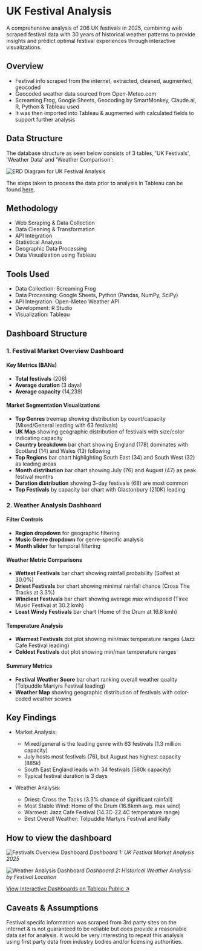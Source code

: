 # UK Festival Analysis
A comprehensive analysis of 206 UK festivals in 2025, combining web scraped festival data with 30 years of historical weather patterns to provide insights and predict optimal festival experiences through interactive visualizations.

## Overview

- Festival info scraped from the internet, extracted, cleaned, augmented, geocoded
- Geocoded weather data sourced from Open-Meteo.com
- Screaming Frog, Google Sheets, Geocoding by SmartMonkey, Claude.ai, R, Python & Tableau used
- It was then imported into Tableau & augmented with calculated fields to support further analysis

## Data Structure

The database structure as seen below consists of 3 tables, 'UK Festivals', 'Weather Data' and 'Weather Comparison':

![ERD Diagram for UK Festival Analysis](visualizations/ERD-diagram.png)

The steps taken to process the data prior to analysis in Tableau can be found [here](documentation/data-prep-summary.md).

## Methodology

- Web Scraping & Data Collection
- Data Cleaning & Transformation
- API Integration
- Statistical Analysis
- Geographic Data Processing
- Data Visualization using Tableau

## Tools Used

- Data Collection: Screaming Frog
- Data Processing: Google Sheets, Python (Pandas, NumPy, SciPy)
- API Integration: Open-Meteo Weather API
- Development: R Studio
- Visualization: Tableau

## Dashboard Structure

### 1. Festival Market Overview Dashboard

#### Key Metrics (BANs)

- **Total festivals** (206)
- **Average duration** (3 days)
- **Average capacity** (14,239)

#### Market Segmentation Visualizations

- **Top Genres** treemap showing distribution by count/capacity (Mixed/General leading with 63 festivals)
- **UK Map** showing geographic distribution of festivals with size/color indicating capacity
- **Country breakdown** bar chart showing England (178) dominates with Scotland (14) and Wales (13) following
- **Top Regions** bar chart highlighting South East (34) and South West (32) as leading areas
- **Month distribution** bar chart showing July (76) and August (47) as peak festival months
- **Duration distribution** showing 3-day festivals (68) are most common
- **Top Festivals** by capacity bar chart with Glastonbury (210K) leading

### 2. Weather Analysis Dashboard

#### Filter Controls

- **Region dropdown** for geographic filtering
- **Music Genre dropdown** for genre-specific analysis
- **Month slider** for temporal filtering

#### Weather Metric Comparisons

- **Wettest Festivals** bar chart showing rainfall probability (Solfest at 30.0%)
- **Driest Festivals** bar chart showing minimal rainfall chance (Cross The Tracks at 3.3%)
- **Windiest Festivals** bar chart showing average max windspeed (Tiree Music Festival at 30.2 kmh)
- **Least Windy Festivals** bar chart (Home of the Drum at 16.8 kmh)

#### Temperature Analysis

- **Warmest Festivals** dot plot showing min/max temperature ranges (Jazz Cafe Festival leading)
- **Coldest Festivals** dot plot showing min/max temperature ranges

#### Summary Metrics

- **Festival Weather Score** bar chart ranking overall weather quality (Tolpuddle Martyrs Festival leading)
- **Weather Map** showing geographic distribution of festivals with color-coded weather scores


## Key Findings

- Market Analysis:
  - Mixed/general is the leading genre with 63 festivals (1.3 million capacity)
  - July hosts most festivals (76), but August has highest capacity (885k)
  - South East England leads with 34 festivals (580k capacity)
  - Typical festival duration is 3 days

- Weather Analysis:
  - Driest: Cross the Tacks (3.3% chance of significant rainfall)
  - Most Stable Wind: Home of the Drum (16.8kmh avg. max wind)
  - Warmest: Jazz Cafe Festival (14.3C-22.4C temperature range)
  - Best Overall Weather: Tolpuddle Martyrs Festival and Rally

## How to view the dashboard

![Festivals Overview Dashboard](visualizations/festivals-dashboard.png)
*Dashboard 1: UK Festival Market Analysis 2025*

![Weather Analysis Dashboard](visualizations/weather-dashboard.png)
*Dashboard 2: Historical Weather Analysis by Festival Location*

[View Interactive Dashboards on Tableau Public ↗](https://public.tableau.com/app/profile/dom.barry/viz/UKFestivalAnalysis2025/FestivalAnalysis)

## Caveats & Assumptions

Festival specifc information was scraped from 3rd party sites on the internet & is not guaranteed to be reliable but does provide a reasonable data set for analysis. It would be very interesting to repeat this analysis using first party data from industry bodies and/or licensing authorities.